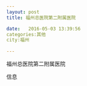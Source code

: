 ```yaml
--- 
layout: post 
title: 福州总医院第二附属医院

date:   2016-05-03 13:39:56 
categories:其他  
city:福州
  
--- 
```

   
福州总医院第二附属医院

信息

